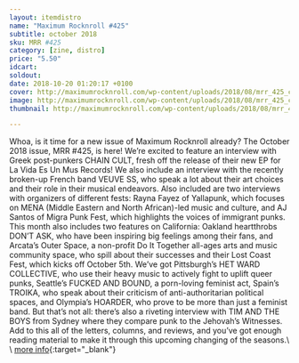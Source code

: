 ```yaml
---
layout: itemdistro
name: "Maximum Rocknroll #425"
subtitle: october 2018
sku: MRR #425
category: [zine, distro]
price: "5.50"
idcart: 
soldout:
date: 2018-10-20 01:20:17 +0100
cover: http://maximumrocknroll.com/wp-content/uploads/2018/08/mrr_425_cvr.jpg
image: http://maximumrocknroll.com/wp-content/uploads/2018/08/mrr_425_cvr.jpg
thumbnail: http://maximumrocknroll.com/wp-content/uploads/2018/08/mrr_425_cvr.jpg

---
```


Whoa, is it time for a new issue of Maximum Rocknroll already? The October 2018 issue, MRR #425, is here! We’re excited to feature an interview with Greek post-punkers CHAIN CULT, fresh off the release of their new EP for La Vida Es Un Mus Records! We also include an interview with the recently broken-up French band VEUVE SS, who speak a lot about their art choices and their role in their musical endeavors. Also included are two interviews with organizers of different fests: Rayna Fayez of Yallapunk, which focuses on MENA (Middle Eastern and North African)-led music and culture, and AJ Santos of Migra Punk Fest, which highlights the voices of immigrant punks. This month also includes two features on California: Oakland heartthrobs DON’T ASK, who have been inspiring big feelings among their fans, and Arcata’s Outer Space, a non-profit Do It Together all-ages arts and music community space, who spill about their successes and their Lost Coast Fest, which kicks off October 5th. We’ve got Pittsburgh’s HET WARD COLLECTIVE, who use their heavy music to actively fight to uplift queer punks, Seattle’s FUCKED AND BOUND, a porn-loving feminist act, Spain’s TROIKA, who speak about their criticism of anti-authoritarian political spaces, and Olympia’s HOARDER, who prove to be more than just a feminist band. But that’s not all: there’s also a riveting interview with TIM AND THE BOYS from Sydney where they compare punk to the Jehovah’s Witnesses. Add to this all of the letters, columns, and reviews, and you’ve got enough reading material to make it through this upcoming changing of the seasons.\\
\\
[more info](http://www.maximumrocknroll.com){:target="_blank"}